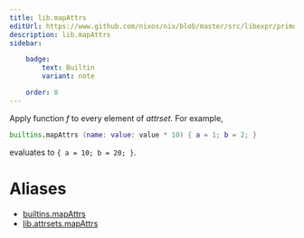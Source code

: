 ```yaml
---
title: lib.mapAttrs
editUrl: https://www.github.com/nixos/nix/blob/master/src/libexpr/primops.cc
description: lib.mapAttrs
sidebar:

    badge:
        text: Builtin
        variant: note

    order: 8
---
```


Apply function *f* to every element of *attrset*. For example,

```nix
builtins.mapAttrs (name: value: value * 10) { a = 1; b = 2; }
```

evaluates to `{ a = 10; b = 20; }`.


# Aliases

- [builtins.mapAttrs](/reference/builtinsmapAttrs)
- [lib.attrsets.mapAttrs](/reference/libattrsets.mapAttrs)


